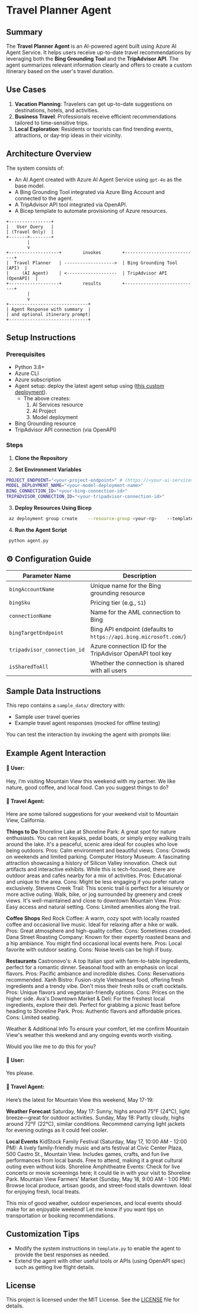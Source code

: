 # Travel Planner Agent

## Summary
The **Travel Planner Agent** is an AI-powered agent built using Azure AI Agent Service. It helps users receive up-to-date travel recommendations by leveraging both the **Bing Grounding Tool** and the **TripAdvisor API**. The agent summarizes relevant information clearly and offers to create a custom itinerary based on the user's travel duration.

## Use Cases
1. **Vacation Planning**: Travelers can get up-to-date suggestions on destinations, hotels, and activities.
2. **Business Travel**: Professionals receive efficient recommendations tailored to time-sensitive trips.
3. **Local Exploration**: Residents or tourists can find trending events, attractions, or day-trip ideas in their vicinity.

## Architecture Overview
The system consists of:
- An AI Agent created with Azure AI Agent Service using `gpt-4o` as the base model.
- A Bing Grounding Tool integrated via Azure Bing Account and connected to the agent.
- A TripAdvisor API tool integrated via OpenAPI.
- A Bicep template to automate provisioning of Azure resources.

```text
+----------------+                         
|   User Query   |                         
| (Travel Only)  |                         
+-------+--------+                         
        |                                  
        v                                  
+-------------------+        invokes        +----------------------------+
|  Travel Planner   | ------------------->  | Bing Grounding Tool (API)  |
|     (AI Agent)    | <-------------------  | TripAdvisor API (OpenAPI)  |
+-------------------+        results        +----------------------------+
        |                                  
        v                                  
+------------------------------+           
| Agent Response with summary  |           
| and optional itinerary prompt|           
+------------------------------+           
```

## Setup Instructions

### Prerequisites
- Python 3.8+
- Azure CLI
- Azure subscription
- Agent setup: deploy the latest agent setup using ([this custom deployment](https://github.com/azure-ai-foundry/foundry-samples/tree/main/use-cases/agents/setup/basic-setup)).
  - The above creates:
    1. AI Services resource
    2. AI Project
    3. Model deployment 
- Bing Grounding resource
- TripAdvisor API connection (via OpenAPI)

### Steps
1. **Clone the Repository**

2. **Set Environment Variables**
```bash
PROJECT_ENDPOINT="<your-project-endpoint>" # (https://<your-ai-services-account-name>.services.ai.azure.com/api/projects/<your-project-name>)
MODEL_DEPLOYMENT_NAME="<your-model-deployment-name>"
BING_CONNECTION_ID="<your-bing-connection-id>"
TRIPADVISOR_CONNECTION_ID="<your-tripadvisor-connection-id>"
```

3. **Deploy Resources Using Bicep**
```bash
 az deployment group create    --resource-group <your-rg>    --template-file bing-grounding.bicep    --parameters      bingAccountName="bing-grounding-agent"      bingSku="S1"      connectionName="bing-grounding-conn"      amlWorkspaceResourceName="<AI-Project-Name>"
```

4. **Run the Agent Script**
```bash
 python agent.py
```

## ⚙️ Configuration Guide
| Parameter Name             | Description                                                       |
|----------------------------|-------------------------------------------------------------------|
| `bingAccountName`          | Unique name for the Bing grounding resource                       |
| `bingSku`                  | Pricing tier (e.g., `S1`)                                         |
| `connectionName`           | Name for the AML connection to Bing                               |
| `bingTargetEndpoint`       | Bing API endpoint (defaults to `https://api.bing.microsoft.com/`) |
| `tripadvisor_connection_id`| Azure connection ID for the TripAdvisor OpenAPI tool key          |
| `isSharedToAll`            | Whether the connection is shared with all users                   |

## Sample Data Instructions
This repo contains a `sample_data/` directory with:
- Sample user travel queries
- Example travel agent responses (mocked for offline testing)

You can test the interaction by invoking the agent with prompts like:

## Example Agent Interaction

#### 🧑 User:
Hey, I’m visiting Mountain View this weekend with my partner. We like nature, good coffee, and local food. Can you suggest things to do?

#### 🤖 Travel Agent:
Here are some tailored suggestions for your weekend visit to Mountain View, California.

**Things to Do**
Shoreline Lake at Shoreline Park:
A great spot for nature enthusiasts. You can rent kayaks, pedal boats, or simply enjoy walking trails around the lake.
It's a peaceful, scenic area ideal for couples who love being outdoors.
Pros: Calm environment and beautiful views.
Cons: Crowds on weekends and limited parking.
Computer History Museum:
A fascinating attraction showcasing a history of Silicon Valley innovation. Check out artifacts and interactive exhibits.
While this is tech-focused, there are outdoor areas and cafés nearby for a mix of activities.
Pros: Educational and unique to the area.
Cons: Might be less engaging if you prefer nature exclusively.
Stevens Creek Trail:
This scenic trail is perfect for a leisurely or more active outing. Walk, bike, or jog surrounded by greenery and creek views.
It's well-maintained and close to downtown Mountain View.
Pros: Easy access and natural setting.
Cons: Limited amenities along the trail.
 

**Coffee Shops**
Red Rock Coffee:
A warm, cozy spot with locally roasted coffee and occasional live music. Ideal for relaxing after a hike or walk.
Pros: Great atmosphere and high-quality coffee.
Cons: Sometimes crowded.
Dana Street Roasting Company:
Known for their expertly roasted beans and a hip ambiance. You might find occasional local events here.
Pros: Local favorite with outdoor seating.
Cons: Noise levels can be high if busy.
 

**Restaurants**
Castronovo's:
A top Italian spot with farm-to-table ingredients, perfect for a romantic dinner. Seasonal food with an emphasis on local flavors.
Pros: Pacific ambiance and incredible dishes.
Cons: Reservations recommended.
Xanh Bistro:
Fusion-style Vietnamese food, offering fresh ingredients and a trendy vibe. Don't miss their fresh rolls or craft cocktails.
Pros: Unique flavors and vegetarian-friendly options.
Cons: Prices on the higher side.
Ava's Downtown Market & Deli:
For the freshest local ingredients, explore their deli. Perfect for grabbing a picnic feast before heading to Shoreline Park.
Pros: Authentic flavors and affordable prices.
Cons: Limited seating.
 

Weather & Additional Info
To ensure your comfort, let me confirm Mountain View's weather this weekend and any ongoing events worth visiting.

Would you like me to do this for you?

#### 🧑 User:
Yes please.

#### 🤖 Travel Agent:
Here’s the latest for Mountain View this weekend, May 17-19:

**Weather Forecast**
Saturday, May 17: Sunny, highs around 75°F (24°C), light breeze—great for outdoor activities.
Sunday, May 18: Partly cloudy, highs around 72°F (22°C), similar conditions.
Recommend carrying light jackets for evening outings as it could feel cooler.
 

**Local Events**
KidStock Family Festival (Saturday, May 17, 10:00 AM - 12:00 PM):
A lively family-friendly music and arts festival at Civic Center Plaza, 500 Castro St., Mountain View.
Includes games, crafts, and fun live performances from local bands.
Free to attend, making it a great cultural outing even without kids.
Shoreline Amphitheatre Events:
Check for live concerts or movie screenings here; it could tie in with your visit to Shoreline Park.
Mountain View Farmers' Market (Sunday, May 18, 9:00 AM - 1:00 PM):
Browse local produce, artisan goods, and street-food stalls downtown. Ideal for enjoying fresh, local treats.

This mix of good weather, outdoor experiences, and local events should make for an enjoyable weekend! Let me know if you want tips on transportation or booking recommendations.

## Customization Tips
- Modify the system instructions in `template.py` to enable the agent to provide the best responses as needed.
- Extend the agent with other useful tools or APIs (using OpenAPI spec) such as getting live flight details.

## License
This project is licensed under the MIT License. See the [LICENSE](./LICENSE) file for details.

